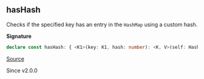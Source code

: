 ## hasHash

Checks if the specified key has an entry in the `HashMap` using a custom
hash.

**Signature**

```ts
declare const hasHash: { <K1>(key: K1, hash: number): <K, V>(self: HashMap<K, V>) => boolean; <K, V, K1>(self: HashMap<K, V>, key: K1, hash: number): boolean; }
```

[Source](https://github.com/Effect-TS/effect/tree/main/packages/effect/src/HashMap.ts#L192)

Since v2.0.0